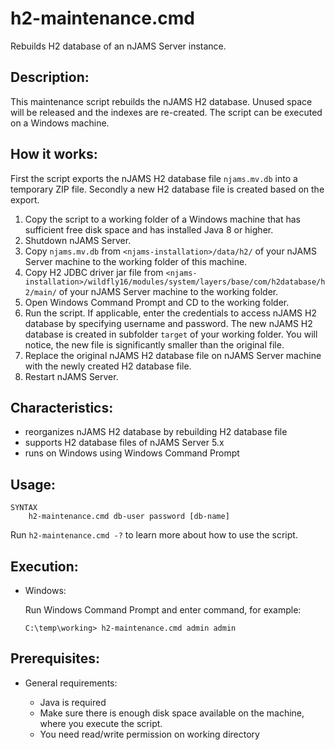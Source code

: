 # h2-maintenance.cmd
Rebuilds H2 database of an nJAMS Server instance.

## Description:

This maintenance script rebuilds the nJAMS H2 database. Unused space will be released and the indexes are re-created. The script can be executed on a Windows machine.

## How it works:

First the script exports the nJAMS H2 database file `njams.mv.db` into a temporary ZIP file. Secondly a new H2 database file is created based on the export.

  1. Copy the script to a working folder of a Windows machine that has sufficient free disk space and has installed Java 8 or higher.
  2. Shutdown nJAMS Server.
  3. Copy `njams.mv.db` from `<njams-installation>/data/h2/` of your nJAMS Server machine to the working folder of this machine.
  4. Copy H2 JDBC driver jar file from `<njams-installation>/wildfly16/modules/system/layers/base/com/h2database/h2/main/` of your nJAMS Server machine to the working folder.
  5. Open Windows Command Prompt and CD to the working folder.
  6. Run the script. If applicable, enter the credentials to access nJAMS H2 database by specifying username and password. The new nJAMS H2 database is created in subfolder `target` of your working folder. You will notice, the new file is significantly smaller than the original file.
  7. Replace the original nJAMS H2 database file on nJAMS Server machine with the newly created H2 database file.
  8. Restart nJAMS Server.

## Characteristics:

* reorganizes nJAMS H2 database by rebuilding H2 database file
* supports H2 database files of nJAMS Server 5.x
* runs on Windows using Windows Command Prompt

## Usage:

```
SYNTAX
    h2-maintenance.cmd db-user password [db-name]
```

Run `h2-maintenance.cmd -?` to learn more about how to use the script. 

## Execution:

* Windows:

  Run Windows Command Prompt and enter command, for example:

  ```
  C:\temp\working> h2-maintenance.cmd admin admin
  ```

## Prerequisites:

* General requirements:

  - Java is required
  - Make sure there is enough disk space available on the machine, where you execute the script. 
  - You need read/write permission on working directory
